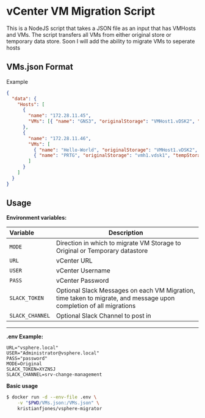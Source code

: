 # vCenter VM Migration Script

This is a NodeJS script that takes a JSON file as an input that has VMHosts and VMs. The script transfers all VMs from either original store or temporary data store. Soon I will add the ability to migrate VMs to seperate hosts

## VMs.json Format

Example

```json
{
  "data": {
    "Hosts": [
      {
        "name": "172.28.11.45",
        "VMs": [{ "name": "GNS3", "originalStorage": "VMHost1.vDSK2", "tempStorage": "vmh1.vdsk1" }]
      },
      {
        "name": "172.28.11.46",
        "VMs": [
          { "name": "Hello-World", "originalStorage": "VMHost1.vDSK2", "tempStorage": "vmh1.vdsk1" },
          { "name": "PRTG", "originalStorage": "vmh1.vdsk1", "tempStorage": "VMHost1.vDSK2" }
        ]
      }
    ]
  }
}
```

## Usage

**Environment variables:**

| Variable | Description |
| :--- | --- |
| `MODE` | Direction in which to migrate VM Storage to Original or Temporary datastore |
| `URL` | vCenter URL |
| `USER` | vCenter Username |
| `PASS` | vCenter Password |
| `SLACK_TOKEN` | Optional Slack Messages on each VM Migration, time taken to migrate, and message upon completion of all migrations |
| `SLACK_CHANNEL` | Optional Slack Channel to post in |
----
**.env Example:**
```
URL="vsphere.local"
USER="Administrator@vsphere.local"
PASS="password"
MODE=Original
SLACK_TOKEN=XYZNSJ
SLACK_CHANNEL=srv-change-management
```

**Basic usage**
```bash
$ docker run -d --env-file .env \
    -v "$PWD/VMs.json:/VMs.json" \
    kristianfjones/vsphere-migrator
```
